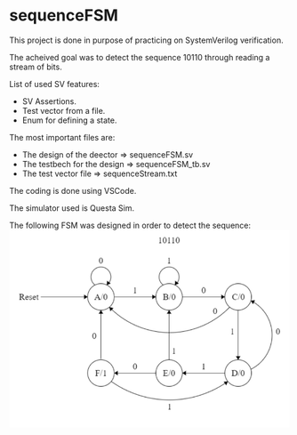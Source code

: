 # sequenceFSM

This project is done in purpose of practicing on SystemVerilog verification.

The acheived goal was to detect the sequence 10110 through reading a stream of bits.

List of used SV features:
- SV Assertions.
- Test vector from a file.
- Enum for defining a state.

The most important files are:
- The design of the deector => sequenceFSM.sv
- The testbech for the design => sequenceFSM_tb.sv
- The test vector file => sequenceStream.txt

The coding is done using VSCode.

The simulator used is Questa Sim.

The following FSM was designed in order to detect the sequence:
![fsm design](fsm.png)
